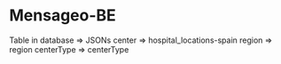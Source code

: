 # Mensageo-BE

Table in database => JSONs
center => hospital_locations-spain
region => region
centerType => centerType
